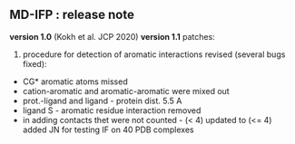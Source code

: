 ##  MD-IFP : release note


__version 1.0__   (Kokh et al. JCP 2020) 
__version 1.1__
   patches:
   1. procedure for detection of aromatic interactions revised (several bugs fixed):
   - CG* aromatic atoms missed 
   - cation-aromatic and aromatic-aromatic were mixed out
   - prot.-ligand and ligand - protein dist. 5.5 A
   - ligand S - aromatic residue interaction removed
   - in adding contacts thet were not counted - (< 4) updated to (<= 4)
   added JN for testing IF on 40 PDB complexes  
